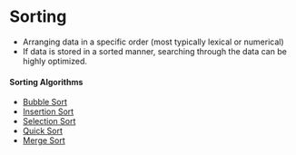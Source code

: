# Sorting

- Arranging data in a specific order (most typically lexical or numerical)
- If data is stored in a sorted manner, searching through the data can be highly optimized.



#### Sorting Algorithms

- [Bubble Sort](bubble-sort.py)
- [Insertion Sort](insertion-sort.py)
- [Selection Sort](selection-sort.py)
- [Quick Sort](quick-sort.py)
- [Merge Sort](merge-sort.py)
